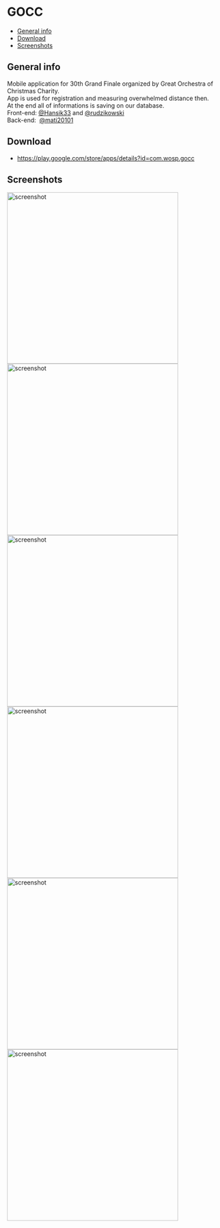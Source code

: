 # GOCC
* [General info](#general-info) 
* [Download](#download)
* [Screenshots](#screenshots)
## General info
Mobile application for 30th Grand Finale organized by Great Orchestra of Christmas Charity. \
App is used for registration and measuring overwhelmed distance then.  \
At the end all of informations is saving on our database. \
Front-end: [@Hansik33](https://github.com/Hansik33) and [@rudzikowski](https://github.com/rudzikowski) \
Back-end: &nbsp;[@mati20101](https://github.com/mati20101) 
## Download
- https://play.google.com/store/apps/details?id=com.wosp.gocc
## Screenshots
<div>
<img src="https://i.imgur.com/rqNqqcx.png" alt="screenshot" width="400"/>
<img src="https://i.imgur.com/MXTYonj.png" alt="screenshot" width="400"/>
<img src="https://i.imgur.com/yglcbAa.png" alt="screenshot" width="400"/>
<img src="https://i.imgur.com/TcUxKaM.png" alt="screenshot" width="400"/>
<img src="https://i.imgur.com/MtO0GiD.png" alt="screenshot" width="400"/>
<img src="https://i.imgur.com/KLAUvo2.png" alt="screenshot" width="400"/>
</div>
